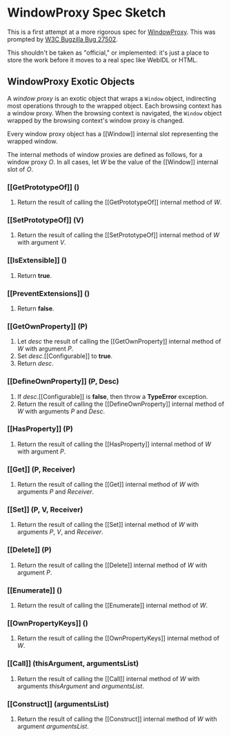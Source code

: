 # WindowProxy Spec Sketch

This is a first attempt at a more rigorous spec for [WindowProxy](https://html.spec.whatwg.org/multipage/browsers.html#the-windowproxy-object). This was prompted by [W3C Bugzilla Bug 27502](https://www.w3.org/Bugs/Public/show_bug.cgi?id=27502).

This shouldn't be taken as "official," or implemented: it's just a place to store the work before it moves to a real spec like WebIDL or HTML.

## WindowProxy Exotic Objects

A _window proxy_ is an exotic object that wraps a `Window` object, indirecting most operations through to the wrapped object. Each browsing context has a window proxy. When the browsing context is navigated, the `Window` object wrapped by the browsing context's window proxy is changed.

Every window proxy object has a [[Window]] internal slot representing the wrapped window.

The internal methods of window proxies are defined as follows, for a window proxy _O_. In all cases, let _W_ be the value of the [[Window]] internal slot of _O_.

### [[GetPrototypeOf]\] ()

1. Return the result of calling the [[GetPrototypeOf]] internal method of _W_.

### [[SetPrototypeOf]\] (V)

1. Return the result of calling the [[SetPrototypeOf]] internal method of _W_ with argument _V_.

### [[IsExtensible]\] ()

1. Return **true**.

### [[PreventExtensions]\] ()

1. Return **false**.

### [[GetOwnProperty]\] (P)

1. Let _desc_ the result of calling the [[GetOwnProperty]] internal method of _W_ with argument _P_.
2. Set _desc_.[[Configurable]] to **true**.
3. Return _desc_.

### [[DefineOwnProperty]\] (P, Desc)

1. If _desc_.[[Configurable]] is **false**, then throw a **TypeError** exception.
1. Return the result of calling the [[DefineOwnProperty]] internal method of _W_ with arguments _P_ and _Desc_.

### [[HasProperty]\] (P)

1. Return the result of calling the [[HasProperty]] internal method of _W_ with argument _P_.

### [[Get]\] (P, Receiver)

1. Return the result of calling the [[Get]] internal method of _W_ with arguments _P_ and _Receiver_.

### [[Set]\] (P, V, Receiver)

1. Return the result of calling the [[Set]] internal method of _W_ with arguments _P_, _V_, and _Receiver_.

### [[Delete]\] (P)

1. Return the result of calling the [[Delete]] internal method of _W_ with argument _P_.

### [[Enumerate]\] ()

1. Return the result of calling the [[Enumerate]] internal method of _W_.

### [[OwnPropertyKeys]\] ()

1. Return the result of calling the [[OwnPropertyKeys]] internal method of _W_.

### [[Call]\] (thisArgument, argumentsList)

1. Return the result of calling the [[Call]] internal method of _W_ with arguments _thisArgument_ and _argumentsList_.

### [[Construct]\] (argumentsList)

1. Return the result of calling the [[Construct]] internal method of _W_ with argument _argumentsList_.
